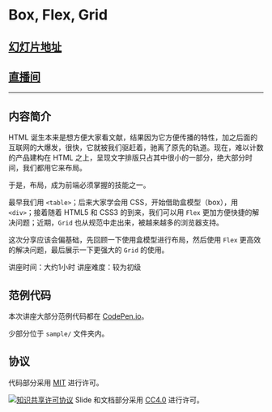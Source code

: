 Box, Flex, Grid
===============

## [幻灯片地址](https://meathill-lecture.github.io/box-flex-grid/)
         
## [直播间](https://segmentfault.com/l/1500000008879826)

--------

## 内容简介

HTML 诞生本来是想方便大家看文献，结果因为它方便传播的特性，加之后面的互联网的大爆发，很快，它就被我们驱赶着，驰离了原先的轨道。现在，难以计数的产品建构在 HTML 之上，呈现文字排版只占其中很小的一部分，绝大部分时间，我们都用它来布局。

于是，布局，成为前端必须掌握的技能之一。

最早我们用 `<table>`；后来大家学会用 CSS，开始借助盒模型（box），用 `<div>`；接着随着 HTML5 和 CSS3 的到来，我们可以用 `Flex` 更加方便快捷的解决问题；近期，`Grid` 也从规范中走出来，被越来越多的浏览器支持。

这次分享应该会偏基础，先回顾一下使用盒模型进行布局，然后使用 `Flex` 更高效的解决问题，最后展示一下更强大的 `Grid` 的使用。

讲座时间：大约1小时
讲座难度：较为初级

## 范例代码

本次讲座大部分范例代码都在 [CodePen.io](http://codepen.io/collection/XdpxjO)。

少部分位于 `sample/` 文件夹内。

## 协议

代码部分采用 [MIT](https://opensource.org/licenses/MIT) 进行许可。

[![知识共享许可协议](https://i.creativecommons.org/l/by/4.0/88x31.png)](http://creativecommons.org/licenses/by/4.0/)
Slide 和文档部分采用 [CC4.0](http://creativecommons.org/licenses/by/4.0/) 进行许可。